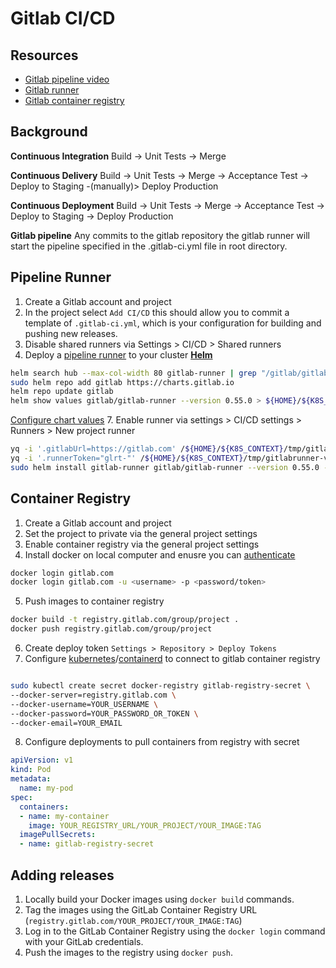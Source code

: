 # Gitlab CI/CD

## Resources
- [Gitlab pipeline video](https://www.youtube.com/watch?v=W0lnWumzSKw)
- [Gitlab runner](https://www.youtube.com/watch?v=nbEVqNbYvCQ)
- [Gitlab container registry](https://www.youtube.com/watch?v=ZJZGJTM23z0)

## Background

**Continuous Integration**
Build -> Unit Tests -> Merge

**Continuous Delivery**
Build -> Unit Tests -> Merge -> Acceptance Test -> Deploy to Staging -(manually)> Deploy Production

**Continuous Deployment**
Build -> Unit Tests -> Merge -> Acceptance Test -> Deploy to Staging -> Deploy Production

**Gitlab pipeline**
Any commits to the gitlab repository the gitlab runner will start the pipeline specified in the .gitlab-ci.yml file in root directory.

## Pipeline Runner
1. Create a Gitlab account and project
4. In the project select `Add CI/CD` this should allow you to commit a template of `.gitlab-ci.yml`, which is your configuration for building and pushing new releases.
5. Disable shared runners via Settings > CI/CD > Shared runners
5. Deploy a [pipeline runner](https://docs.gitlab.com/runner/install/) to your cluster
  **[Helm](https://docs.gitlab.com/runner/install/kubernetes.html)**
  ```bash
  helm search hub --max-col-width 80 gitlab-runner | grep "/gitlab/gitlab-runner"
  sudo helm repo add gitlab https://charts.gitlab.io
  helm repo update gitlab
  helm show values gitlab/gitlab-runner --version 0.55.0 > ${HOME}/${K8S_CONTEXT}/tmp/gitlabrunner-values.yaml
  ```
  [Configure chart values](https://docs.gitlab.com/runner/install/kubernetes.html#configuring-gitlab-runner-using-the-helm-chart)
7. Enable runner via settings > CI/CD settings > Runners > New project runner
  ```bash
  yq -i '.gitlabUrl=https://gitlab.com' /${HOME}/${K8S_CONTEXT}/tmp/gitlabrunner-values.yaml
  yq -i '.runnerToken="glrt-"' /${HOME}/${K8S_CONTEXT}/tmp/gitlabrunner-values.yaml
  sudo helm install gitlab-runner gitlab/gitlab-runner --version 0.55.0 --values /${HOME}/${K8S_CONTEXT}/tmp/gitlabrunner-values.yaml -n default --create-namespace
  ```

## Container Registry

1. Create a Gitlab account and project
2. Set the project to private via the general project settings
3. Enable container registry via the general project settings
4. Install docker on local computer and enusre you can [authenticate](https://docs.gitlab.com/ee/user/packages/container_registry/authenticate_with_container_registry.html)
  ```bash
  docker login gitlab.com
  docker login gitlab.com -u <username> -p <password/token>
  ```
5. Push images to container registry
  ```bash
  docker build -t registry.gitlab.com/group/project .
  docker push registry.gitlab.com/group/project
  ```
6. Create deploy token `Settings > Repository > Deploy Tokens` 
7. Configure [kubernetes](https://kubernetes.io/docs/tasks/configure-pod-container/pull-image-private-registry/)/[containerd](https://github.com/containerd/containerd/blob/main/docs/cri/registry.md#configure-registry-credentials) to connect to gitlab container registry
  
  ```bash

  sudo kubectl create secret docker-registry gitlab-registry-secret \
  --docker-server=registry.gitlab.com \
  --docker-username=YOUR_USERNAME \
  --docker-password=YOUR_PASSWORD_OR_TOKEN \
  --docker-email=YOUR_EMAIL
  ```
8. Configure deployments to pull containers from registry with secret

  ```yaml
  apiVersion: v1
  kind: Pod
  metadata:
    name: my-pod
  spec:
    containers:
    - name: my-container
      image: YOUR_REGISTRY_URL/YOUR_PROJECT/YOUR_IMAGE:TAG
    imagePullSecrets:
    - name: gitlab-registry-secret
  ```

## Adding releases

1. Locally build your Docker images using `docker build` commands.
2. Tag the images using the GitLab Container Registry URL (`registry.gitlab.com/YOUR_PROJECT/YOUR_IMAGE:TAG`)
3. Log in to the GitLab Container Registry using the `docker login` command with your GitLab credentials.
4. Push the images to the registry using `docker push`.

